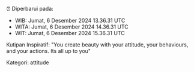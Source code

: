 ⏰ Diperbarui pada:
- WIB: Jumat, 6 Desember 2024 13.36.31 UTC
- WITA: Jumat, 6 Desember 2024 14.36.31 UTC
- WIT: Jumat, 6 Desember 2024 15.36.31 UTC

Kutipan Inspiratif:
"You create beauty with your attitude, your behaviours, and your actions. Its all up to you"


Kategori: attitude

